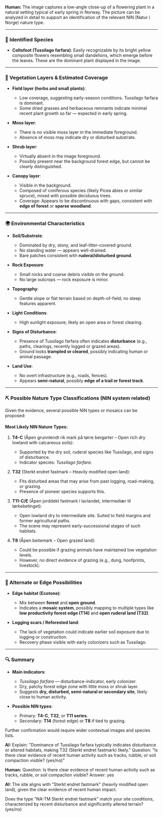 **Human:** The image captures a low-angle close-up of a flowering plant in a natural setting typical of early spring in Norway. The picture can be analyzed in detail to support an identification of the relevant NIN (Natur i Norge) nature type.

---

### 🌼 Identified Species

- **Coltsfoot (Tussilago farfara)**: Easily recognizable by its bright yellow composite flowers resembling small dandelions, which emerge before the leaves. These are the dominant plant displayed in the image.

---

### 🌿 Vegetation Layers & Estimated Coverage

- **Field layer (herbs and small plants)**:
  - Low coverage, suggesting early-season conditions. Tussilago farfara is dominant.
  - Some dried grasses and herbaceous remnants indicate minimal recent plant growth so far — expected in early spring.

- **Moss layer**:
  - There is no visible moss layer in the immediate foreground.
  - Absence of moss may indicate dry or disturbed substrate.

- **Shrub layer**:
  - Virtually absent in the image foreground.
  - Possibly present near the background forest edge, but cannot be clearly distinguished.

- **Canopy layer**:
  - Visible in the background.
  - Composed of coniferous species (likely Picea abies or similar spruce), mixed with possible deciduous trees.
  - Coverage: Appears to be discontinuous with gaps, consistent with **edge of forest** or **sparse woodland**.

---

### 🌍 Environmental Characteristics

- **Soil/Substrate**:
  - Dominated by dry, stony, and leaf-litter-covered ground.
  - No standing water — appears well-drained.
  - Bare patches consistent with **ruderal/disturbed ground**.

- **Rock Exposure**:
  - Small rocks and coarse debris visible on the ground.
  - No large outcrops — rock exposure is minor.

- **Topography**:
  - Gentle slope or flat terrain based on depth-of-field; no steep features apparent.

- **Light Conditions**:
  - High sunlight exposure; likely an open area or forest clearing.

- **Signs of Disturbance**:
  - Presence of Tussilago farfara often indicates **disturbance** (e.g., paths, clearings, recently logged or grazed areas).
  - Ground looks **trampled or cleared**, possibly indicating human or animal passage.

- **Land Use**:
  - No overt infrastructure (e.g., roads, fences).
  - Appears **semi-natural**, possibly **edge of a trail or forest track**.

---

### ⛏ Possible Nature Type Classifications (NIN system related)

Given the evidence, several possible NIN types or mosaics can be proposed:

#### **Most Likely NIN Nature Types:**

1. **T4-C** (Åpen grunnlendt rik mark på tørre bergarter – Open rich dry lowland with calcareous soils):
   - Supported by the dry soil, ruderal species like Tussilago, and signs of disturbance.
   - Indicator species: *Tussilago farfara*.

2. **T32** (Sterkt endret fastmark – Heavily modified open land):
   - Fits disturbed areas that may arise from past logging, road-making, or grazing.
   - Presence of pioneer species supports this.

3. **T11-C/E** (Åpen jorddekt fastmark i lavlandet, intermediær til tørkebetinget):
   - Open lowland dry to intermediate site. Suited to field margins and former agricultural paths.
   - The scene may represent early-successional stages of such habitats.

4. **T8** (Åpen beitemark – Open grazed land):
   - Could be possible if grazing animals have maintained low vegetation levels.
   - However, no direct evidence of grazing (e.g., dung, hoofprints, livestock).

---

### 🌳 Alternate or Edge Possibilities

- **Edge habitat (Ecotone)**:
  - Mix between **forest** and **open ground**.
  - Indicates a **mosaic system**, possibly mapping to multiple types like **low productivity forest edge (T14)** and **open ruderal land (T32)**.

- **Logging scars / Reforested land**:
  - The lack of vegetation could indicate earlier soil exposure due to logging or construction.
  - Recovery phase visible with early colonizers such as Tussilago.

---

### 🔍 Summary

- **Main indicators**:
  - *Tussilago farfara* — disturbance-indicator, early colonizer.
  - Dry, patchy forest edge zone with little moss or shrub layer.
  - Suggests **dry, disturbed, semi-natural or secondary site**, likely close to human activity.

- **Possible NIN types**:
  - Primary: **T4-C**, **T32**, or **T11 series**.
  - Secondary: **T14** (forest edge) or **T8** if tied to grazing.

Further confirmation would require wider contextual images and species lists.

**AI:** Explain: "Dominance of Tussilago farfara typically indicates disturbance or altered habitats, making T32 (Sterkt endret fastmark) likely."
Question: "Is there clear evidence of recent human activity such as tracks, rubble, or soil compaction visible? (yes/no)"

**Human:** Question: Is there clear evidence of recent human activity such as tracks, rubble, or soil compaction visible? 
Answer: yes

**AI:** The site aligns with "Sterkt endret fastmark" (heavily modified open land), given the clear evidence of recent human impact. 

Does the type "NA-TM Sterkt endret fastmark" match your site conditions, characterized by recent disturbance and significantly altered terrain? (yes/no)